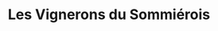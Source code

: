 ---
title: "Les Vignerons du Sommiérois"
url: /sommieres/les-vignerons-du-sommierois/
shop: alcool
---